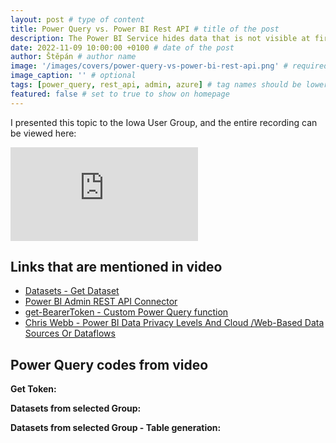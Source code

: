 ```yaml
---
layout: post # type of content
title: Power Query vs. Power BI Rest API # title of the post
description: The Power BI Service hides data that is not visible at first peek but can help us control the Service and properly check whether there are any irregularities. It may sound a bit recursive, but let's get this data into Power BI using Power Query so we can start creating reports from it. Why to leave your favorite tool when there is no need for that at all. # will be shown as a description in the post list
date: 2022-11-09 10:00:00 +0100 # date of the post
author: Štěpán # author name
image: '/images/covers/power-query-vs-power-bi-rest-api.png' # required to store image in /images/covers
image_caption: '' # optional
tags: [power_query, rest_api, admin, azure] # tag names should be lowercase
featured: false # set to true to show on homepage
---
```

I presented this topic to the Iowa User Group, and the entire recording can be viewed here:

<p><iframe src="https://www.youtube.com/embed/RfsVPeot-r8" loading="lazy" frameborder="0" allowfullscreen></iframe></p>

## Links that are mentioned in video

* [Datasets - Get Dataset](https://learn.microsoft.com/en-us/rest/api/power-bi/datasets/get-dataset?id=DP-MVP-5003801)
* [Power BI Admin REST API Connector](https://github.com/tirnovar/Power-BI-Admin-REST-API-Connector)
* [get-BearerToken - Custom Power Query function](https://github.com/tirnovar/Power_BI_REST_API_PQ/blob/main/Power%20BI%20Service%20Token/get-BearerToken.pq)
* [Chris Webb - Power BI Data Privacy Levels And Cloud /Web-Based Data Sources Or Dataflows](https://blog.crossjoin.co.uk/2019/01/13/power-bi-data-privacy-cloud-web-data-sources/)

## Power Query codes from video

**Get Token:**

<script src="https://gist.github.com/tirnovar/05edecf93fb62677040fc3e6a60246e0.js"></script>


**Datasets from selected Group:**

<script src="https://gist.github.com/tirnovar/0010bb1b1f86cf35f93a97c8d87f9f73.js"></script>


**Datasets from selected Group - Table generation:**

<script src="https://gist.github.com/tirnovar/d11bc103e5151e5827769e8942e45818.js"></script>